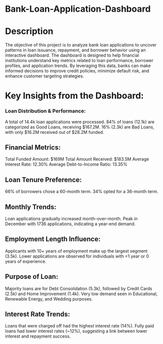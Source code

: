 # Bank-Loan-Application-Dashboard

# Description
The objective of this project is to analyze bank loan applications to uncover patterns in loan issuance, repayment, and borrower behavior using an interactive dashboard. The dashboard is designed to help financial institutions understand key metrics related to loan performance, borrower profiles, and application trends. By leveraging this data, banks can make informed decisions to improve credit policies, minimize default risk, and enhance customer targeting strategies.
# Key Insights from the Dashboard:
### Loan Distribution & Performance:
A total of 14.4k loan applications were processed.
84% of loans (12.1k) are categorized as Good Loans, receiving $167.2M.
16% (2.3k) are Bad Loans, with only $16.2M received out of $28.2M funded.
## Financial Metrics:
Total Funded Amount: $169M
Total Amount Received: $183.5M
Average Interest Rate: 12.30%
Average Debt-to-Income Ratio: 13.35%
## Loan Tenure Preference:
66% of borrowers chose a 60-month term.
34% opted for a 36-month term.
## Monthly Trends:
Loan applications gradually increased month-over-month.
Peak in December with 1736 applications, indicating a year-end demand.
## Employment Length Influence:
Applicants with 10+ years of employment make up the largest segment (3.5k).
Lower applications are observed for individuals with <1 year or 0 years of experience.
## Purpose of Loan:
Majority loans are for Debt Consolidation (5.3k), followed by Credit Cards (2.5k) and Home Improvement (1.4k).
Very low demand seen in Educational, Renewable Energy, and Wedding purposes.
## Interest Rate Trends:
Loans that were charged off had the highest interest rate (14%).
Fully paid loans had lower interest rates (~12%), suggesting a link between lower interest and repayment success.

